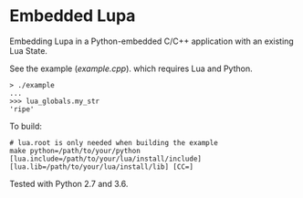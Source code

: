 # Embedded Lupa

Embedding Lupa in a Python-embedded C/C++ application with an existing Lua State.

See the example (*example.cpp*). which requires Lua and Python.

```shell
> ./example
...
>>> lua_globals.my_str
'ripe'
```

To build:

```shell
# lua.root is only needed when building the example
make python=/path/to/your/python [lua.include=/path/to/your/lua/install/include] [lua.lib=/path/to/your/lua/install/lib] [CC=]
```

Tested with Python 2.7 and 3.6.
